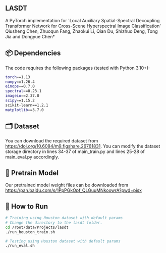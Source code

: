 
##  LASDT

A PyTorch implementation for 'Local Auxiliary Spatial-Spectral Decoupling Transformer Network for Cross-Scene Hyperspectral Image Classification'
Qiusheng Chen, Zhuoqun Fang, Zhaokui Li, Qian Du, Shizhuo Deng, Tong Jia and Dongyue Chen*

## 📦 Dependencies

The code requires the following packages (tested with Python 3.10+):

```bash
torch==1.13
numpy==1.26.4
einops==0.7.0
spectral==0.23.1
imageio==2.37.0
scipy==1.15.2
scikit-learn==1.2.1
matplotlib==3.7.0
```
## 🗂 Dataset
You can download the required dataset from https://doi.org/10.6084/m9.figshare.26761831. 
You can modify the dataset storage directory in lines 34-37 of main_train.py and lines 25-28 of main_eval.py accordingly.
## 📝 Pretrain Model
Our pretrained model weight files can be downloaded from https://pan.baidu.com/s/1PpPGkOpf_QLGuuMNkoowrA?pwd=pisx


## 🚀 How to Run

```bash
# Training using Houston dataset with default params
# Change the directory to the lasdt folder.
cd /root/data/Projects/lasdt
./run_houston_train.sh

# Testing using Houston dataset with default params
./run_eval.sh
```